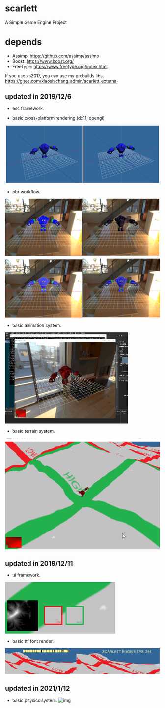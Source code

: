 # scarlett
A Simple Game Engine Project


# depends
+	Assimp: https://github.com/assimp/assimp
+	Boost: https://www.boost.org/
+	FreeType: https://www.freetype.org/index.html

If you use vs2017, you can use my prebuilds libs. https://gitee.com/xiaoshichang_admin/scarlett_external


## updated in 2019/12/6
+	esc framework.

+	basic cross-platform rendering.(dx11, opengl)

![img](Document/Resources/crossplatform.png)

+	pbr workflow.

![img](Document/Resources/PBR.png)

+	basic animation system.

![img](Document/Resources/animation.gif)

+	basic terrain system.

![img](Document/Resources/20191206.gif)


## updated in 2019/12/11
+	ui framework.

![img](Document/Resources/ui_framework.png)

+	basic ttf font render.

![img](Document/Resources/basic_font_render.png)

## updated in 2021/1/12
+   basic physics system.
![img](Document/Resource/RigidBody.gif)
